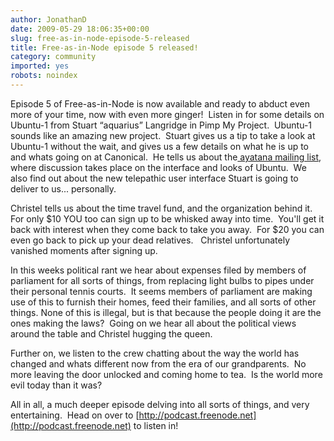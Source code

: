 ```yaml
---
author: JonathanD
date: 2009-05-29 18:06:35+00:00
slug: free-as-in-node-episode-5-released
title: Free-as-in-Node episode 5 released!
category: community
imported: yes
robots: noindex
---
```

Episode 5 of Free-as-in-Node is now available and ready to abduct even more of your time, now with even more ginger!  Listen in for some details on Ubuntu-1 from Stuart “aquarius” Langridge in Pimp My Project.  Ubuntu-1 sounds like an amazing new project.  Stuart gives us a tip to take a look at Ubuntu-1 without the wait, and gives us a few details on what he is up to and whats going on at Canonical.  He tells us about the[ ayatana mailing list](https://lists.launchpad.net/ayatana), where discussion takes place on the interface and looks of Ubuntu.  We also find out about the new telepathic user interface Stuart is going to deliver to us... personally.

Christel tells us about the time travel fund, and the organization behind it.  For only $10 YOU too can sign up to be whisked away into time.  You'll get it back with interest when they come back to take you away.  For $20 you can even go back to pick up your dead relatives.   Christel unfortunately vanished moments after signing up.

In this weeks political rant we hear about expenses filed by members of parliament for all sorts of things, from replacing light bulbs to pipes under their personal tennis courts.  It seems members of parliament are making use of this to furnish their homes, feed their families, and all sorts of other things. None of this is illegal, but is that because the people doing it are the ones making the laws?  Going on we hear all about the political views around the table and Christel hugging the queen.

Further on, we listen to the crew chatting about the way the world has changed and whats different now from the era of our grandparents.  No more leaving the door unlocked and coming home to tea.  Is the world more evil today than it was?

All in all, a much deeper episode delving into all sorts of things, and very entertaining.  Head on over to [http://podcast.freenode.net](http://podcast.freenode.net) to listen in!
